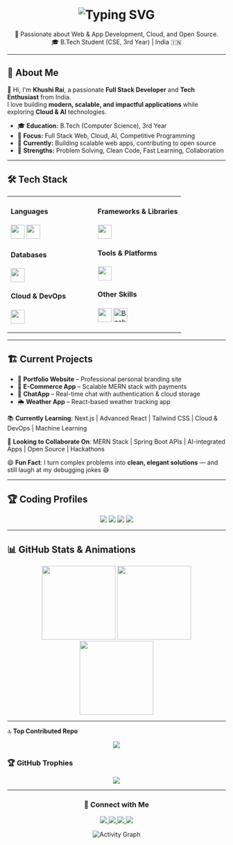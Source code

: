 <h1 align="center"> 
  <img src="https://readme-typing-svg.herokuapp.com?font=Fira+Code&size=22&pause=700&color=30FDCB&center=true&vCenter=true&width=500&lines=👩‍💻+Hi%2C+I'm+Khushi+Rai;Full+Stack+Developer;Open+Source+Contributor;Tech+Enthusiast" alt="Typing SVG" /> 
</h1> 

<p align="center"> 
  🚀 Passionate about Web & App Development, Cloud, and Open Source. <br/> 
  🎓 B.Tech Student (CSE, 3rd Year) | India 🇮🇳 
</p> 

---

## 🚀 About Me  

👋 Hi, I'm **Khushi Rai**, a passionate **Full Stack Developer** and **Tech Enthusiast** from India.  
I love building **modern, scalable, and impactful applications** while exploring **Cloud & AI** technologies.  

- 🎓 **Education:** B.Tech (Computer Science), 3rd Year  
- 💼 **Focus:** Full Stack Web, Cloud, AI, Competitive Programming  
- 🌱 **Currently:** Building scalable web apps, contributing to open source  
- 🏅 **Strengths:** Problem Solving, Clean Code, Fast Learning, Collaboration  

---

## 🛠️ Tech Stack  

<table> 
<tr> 
<td valign="top" width="50%"> 

<h4>Languages</h4>  
<p> 
<img src="https://skillicons.dev/icons?i=cpp,java,js,ts,python" height="32"/>  
<img src="https://skillicons.dev/icons?i=html,css" height="32"/>  
</p>  

<h4>Databases</h4>  
<p> 
<img src="https://skillicons.dev/icons?i=mongodb,mysql,firebase" height="32"/>  
</p>  

<h4>Cloud & DevOps</h4>  
<p> 
<img src="https://skillicons.dev/icons?i=aws,azure,vercel,netlify,heroku,docker,linux" height="32"/>  
</p>  

</td> 
<td valign="top" width="50%"> 

<h4>Frameworks & Libraries</h4>  
<p> 
<img src="https://skillicons.dev/icons?i=react,nextjs,nodejs,express,redux,tailwind,spring,materialui" height="32"/>  
</p>  

<h4>Tools & Platforms</h4>  
<p> 
<img src="https://skillicons.dev/icons?i=git,github,vscode,notion,npm,postman,figma" height="32"/>  
</p>  

<h4>Other Skills</h4>  
<p> 
<img src="https://skillicons.dev/icons?i=linux,regex" height="32"/>  
<img src="https://cdn.jsdelivr.net/gh/devicons/devicon/icons/bash/bash-original.svg" height="32" title="Bash"/>  
</p>  

</td> 
</tr> 
</table>  

---

## 🏗️ Current Projects  

- 🚀 **Portfolio Website** – Professional personal branding site  
- 🛒 **E-Commerce App** – Scalable MERN stack with payments  
- 💬 **ChatApp** – Real-time chat with authentication & cloud storage  
- 🌦️ **Weather App** – React-based weather tracking app  

📚 **Currently Learning**: Next.js | Advanced React | Tailwind CSS | Cloud & DevOps | Machine Learning  

🤝 **Looking to Collaborate On**: MERN Stack | Spring Boot APIs | AI-integrated Apps | Open Source | Hackathons  

😄 **Fun Fact**: I turn complex problems into **clean, elegant solutions** — and still laugh at my debugging jokes 😅  

---

## 🏆 Coding Profiles  

<p align="center">  
  <a href="https://leetcode.com/u/rai_khushi/"><img src="https://img.shields.io/badge/LeetCode-FFA116?style=for-the-badge&logo=leetcode&logoColor=white" /></a>  
  <a href="https://www.codechef.com/users/khushirai_09"><img src="https://img.shields.io/badge/CodeChef-%23964B00?style=for-the-badge&logo=codechef&logoColor=white" /></a>  
  <a href="https://codeforces.com/profile/Khushi_rai04"><img src="https://img.shields.io/badge/Codeforces-445f9d?style=for-the-badge&logo=codeforces&logoColor=white" /></a>  
  <a href="https://mentorpick.com/profile/2310030044-khushirai"><img src="https://img.shields.io/badge/Mentorpick-00A7E1?style=for-the-badge&logo=opsgenie&logoColor=white" /></a>  
</p>  

---

## 📊 GitHub Stats & Animations  

<div align="center">  
  <img src="https://github-readme-stats.vercel.app/api?username=Khushicoder04&theme=algolia&hide_border=false&include_all_commits=true&count_private=true" height="170"/>  
  <img src="https://nirzak-streak-stats.vercel.app/?user=Khushicoder04&theme=algolia&hide_border=false" height="170"/>  
  <img src="https://github-readme-stats.vercel.app/api/top-langs/?username=Khushicoder04&theme=algolia&hide_border=false&layout=compact" height="170"/>  
</div>  

---

🔝 **Top Contributed Repo**  
<p align="center">  
  <img src="https://github-contributor-stats.vercel.app/api?username=Khushicoder04&limit=5&theme=algolia&combine_all_yearly_contributions=true"/>  
</p>  

### 🏆 GitHub Trophies  
<p align="center">  
  <img src="https://github-profile-trophy.vercel.app/?username=Khushicoder04&theme=darkhub&margin-w=10&margin-h=10&no-bg=true&no-frame=true" />  
</p>  

---

<h3 align="center">🤝 Connect with Me</h3>  

<p align="center">  
  <a href="mailto:khushirai9453@gmail.com"> <img src="https://img.shields.io/badge/Email-D14836?style=for-the-badge&logo=gmail&logoColor=white" /> </a>  
  <a href="https://www.linkedin.com/in/khushi-rai-9a95882a6"> <img src="https://img.shields.io/badge/LinkedIn-0A66C2?style=for-the-badge&logo=linkedin&logoColor=white" /> </a>  
  <a href="https://instagram.com/matarpaneer_04"> <img src="https://img.shields.io/badge/Instagram-E4405F?style=for-the-badge&logo=instagram&logoColor=white" /> </a>  
  <a href="https://t.me/khushi_rai_4"> <img src="https://img.shields.io/badge/Telegram-2CA5E0?style=for-the-badge&logo=telegram&logoColor=white" /> </a>  
</p>  

<p align="center">  
  <img src="https://github-readme-activity-graph.vercel.app/graph?username=Khushicoder04&bg_color=0d1117&color=79ff97&line=79ff97&point=ffffff&area=true&hide_border=true" alt="Activity Graph"/>  
</p>  

